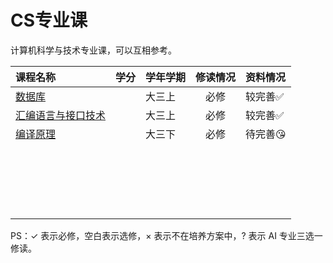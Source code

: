# CS专业课

计算机科学与技术专业课，可以互相参考。

|课程名称|学分|学年学期|修读情况|资料情况|
|:--|:--|:--|:--:|:--|
|[数据库](数据库/)||大三上|必修|较完善✅|
|[汇编语言与接口技术](汇编语言与接口技术/)||大三上|必修|较完善✅|
|[编译原理](编译原理/)||大三下|必修|待完善😘|
|                                           |      |          |          |          |
|                                           |      |          |          |          |
|                                           |      |          |          |          |
|                                           |      |          |          |          |
|                                           |      |          |          |          |
|                                           |      |          |          |          |
|                                           |      |          |          |          |
|                                           |      |          |          |          |
|                                           |      |          |          |          |
|                                           |      |          |          |          |
|                                           |      |          |          |          |
|                                           |      |          |          |          |
|                                           |      |          |          |          |
|                                           |      |          |          |          |
|                                           |      |          |          |          |
|                                           |      |          |          |          |
|                                           |      |          |          |          |
|                                           |      |          |          |          |
|                                           |      |          |          |          |
|                                           |      |          |          |          |

PS：✓ 表示必修，空白表示选修，× 表示不在培养方案中，? 表示 AI 专业三选一修读。

<style>
.md-typeset table:not([class]) th {
    min-width: 1em;
}
</style>